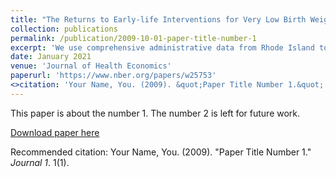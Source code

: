 ```yaml
---
title: "The Returns to Early-life Interventions for Very Low Birth Weight Children"
collection: publications
permalink: /publication/2009-10-01-paper-title-number-1
excerpt: 'We use comprehensive administrative data from Rhode Island to measure the impact of early-life interventions for low birth weight newborns on later-life outcomes. We use a regression discontinuity design based on the 1,500-gram threshold for Very Low Birth Weight (VLBW) status. We show that threshold crossing causes more intense in-hospital care, in line with prior studies. Threshold crossing also causes a 0.34 standard deviation increase in test scores in elementary and middle school, a 17.1 percentage point increase in the probability of college enrollment, and $66,997 decrease in social program expenditures by age 14. We explore potential mechanisms driving these impacts.'
date: January 2021 
venue: 'Journal of Health Economics'
paperurl: 'https://www.nber.org/papers/w25753'
<>citation: 'Your Name, You. (2009). &quot;Paper Title Number 1.&quot; <i>Journal 1</i>. 1(1).'
---
```

This paper is about the number 1. The number 2 is left for future work.

[Download paper here](http://academicpages.github.io/files/paper1.pdf)

Recommended citation: Your Name, You. (2009). "Paper Title Number 1." <i>Journal 1</i>. 1(1).

